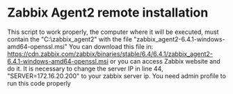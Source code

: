 # Zabbix Agent2 remote installation

This script to work properly, the computer where it will be executed, must contain the "C:\zabbix_agent2" with the file "zabbix_agent2-6.4.1-windows-amd64-openssl.msi"
    You can download this file in: https://cdn.zabbix.com/zabbix/binaries/stable/6.4/6.4.1/zabbix_agent2-6.4.1-windows-amd64-openssl.msi or you can access Zabbix website and do it.
    It is necessary to change the server IP in line 44, "SERVER=172.16.20.200" to your zabbix server ip.
    You need admin profile to run this code properly
